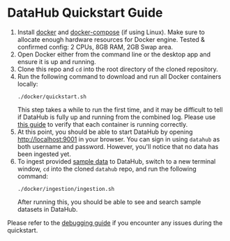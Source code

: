# DataHub Quickstart Guide

1. Install [docker](https://docs.docker.com/install/) and [docker-compose](https://docs.docker.com/compose/install/) (if
   using Linux). Make sure to allocate enough hardware resources for Docker engine. Tested & confirmed config: 2 CPUs,
   8GB RAM, 2GB Swap area.
2. Open Docker either from the command line or the desktop app and ensure it is up and running.
3. Clone this repo and `cd` into the root directory of the cloned repository.
4. Run the following command to download and run all Docker containers locally:
   ```
   ./docker/quickstart.sh
   ```
   This step takes a while to run the first time, and it may be difficult to tell if DataHub is fully up and running
   from the combined log. Please use
   [this guide](debugging.md#how-can-i-confirm-if-all-docker-containers-are-running-as-expected-after-a-quickstart) to
   verify that each container is running correctly.
5. At this point, you should be able to start DataHub by opening [http://localhost:9001](http://localhost:9001) in your
   browser. You can sign in using `datahub` as both username and password. However, you'll notice that no data has been
   ingested yet.
6. To ingest provided
   [sample data](https://github.com/linkedin/datahub/blob/master/metadata-ingestion/mce-cli/bootstrap_mce.dat) to
   DataHub, switch to a new terminal window, `cd` into the cloned `datahub` repo, and run the following command:
   ```
   ./docker/ingestion/ingestion.sh
   ```
   After running this, you should be able to see and search sample datasets in DataHub.

Please refer to the [debugging guide](debugging.md) if you encounter any issues during the quickstart.
